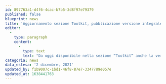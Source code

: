 ```yaml
---
id: 897763a1-d4f6-4cac-b7b5-3d8f97e79379
published: false
blueprint: news
title: 'Aggiornamento sezione Toolkit, pubblicazione versione integrale testuale ambiente online'
editor:
  -
    type: paragraph
    content:
      -
        type: text
        text: "Da oggi disponibile nella sezione “Toolkit” anche la versione testuale\_integrale\_dell’ambiente online,\_contenente le attività da svolgere\_nella sezione interna della piattaforma. Il materiale può costituire uno strumento\_utile\_per i tutor e i referenti territoriali\_per\_supportare al meglio i docenti in formazione.\_"
categoria: news
data_estesa: '2 dicembre, 2021'
updated_by: f1b9007c-1bd1-46f8-87e7-3347789e057e
updated_at: 1638441763
---
```

